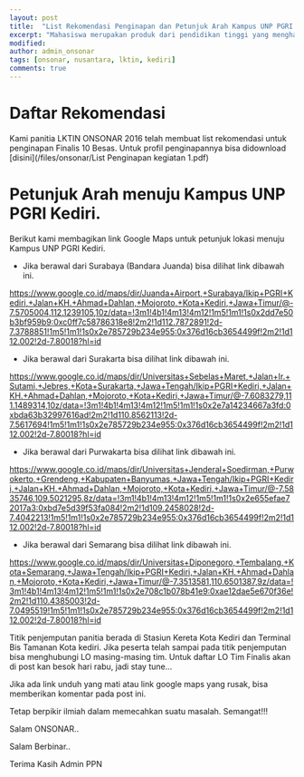 ```yaml
---
layout: post
title:  "List Rekomendasi Penginapan dan Petunjuk Arah Kampus UNP PGRI Kediri"
excerpt: "Mahasiswa merupakan produk dari pendidikan tinggi yang menghasilkan lulusan yang mempunyai sikap kecendekiawanan. Sikap tersebut meliputi sikap sebagai penemu, pemadu, penerap, serta sebagai pengembang IPTEKS. Untuk itu, mahasiswa yang merupakan salah satu kelompok masyarakat ilmiah harus mempunyai ciri kehidupan akademis yang dinamis."
modified: 
author: admin_onsonar
tags: [onsonar, nusantara, lktin, kediri]
comments: true
---
```


# Daftar Rekomendasi

Kami panitia LKTIN ONSONAR 2016 telah membuat list rekomendasi untuk penginapan Finalis 10 Besas.
Untuk profil penginapannya bisa didownload [disini](/files/onsonar/List Penginapan kegiatan 1.pdf)

# Petunjuk Arah menuju Kampus UNP PGRI Kediri.

Berikut kami membagikan link Google Maps untuk petunjuk lokasi menuju Kampus UNP PGRI Kediri.

- Jika berawal dari Surabaya (Bandara Juanda) bisa dilihat link dibawah ini.

https://www.google.co.id/maps/dir/Juanda+Airport,+Surabaya/Ikip+PGRI+Kediri,+Jalan+KH.+Ahmad+Dahlan,+Mojoroto,+Kota+Kediri,+Jawa+Timur/@-7.5705004,112.1239105,10z/data=!3m1!4b1!4m13!4m12!1m5!1m1!1s0x2dd7e50b3bf959b9:0xc0ff7c58786318e8!2m2!1d112.7872891!2d-7.3788851!1m5!1m1!1s0x2e785729b234e955:0x376d16cb3654499f!2m2!1d112.002!2d-7.80018?hl=id

- Jika berawal dari Surakarta bisa dilihat link dibawah ini.


https://www.google.co.id/maps/dir/Universitas+Sebelas+Maret,+Jalan+Ir.+Sutami,+Jebres,+Kota+Surakarta,+Jawa+Tengah/Ikip+PGRI+Kediri,+Jalan+KH.+Ahmad+Dahlan,+Mojoroto,+Kota+Kediri,+Jawa+Timur/@-7.6083279,111.1489314,10z/data=!3m1!4b1!4m13!4m12!1m5!1m1!1s0x2e7a14234667a3fd:0xbda63b32997616ad!2m2!1d110.8562113!2d-7.5617694!1m5!1m1!1s0x2e785729b234e955:0x376d16cb3654499f!2m2!1d112.002!2d-7.80018?hl=id


- Jika berawal dari Purwakarta bisa dilihat link dibawah ini.


https://www.google.co.id/maps/dir/Universitas+Jenderal+Soedirman,+Purwokerto,+Grendeng,+Kabupaten+Banyumas,+Jawa+Tengah/Ikip+PGRI+Kediri,+Jalan+KH.+Ahmad+Dahlan,+Mojoroto,+Kota+Kediri,+Jawa+Timur/@-7.5835746,109.5021295,8z/data=!3m1!4b1!4m13!4m12!1m5!1m1!1s0x2e655efae72017a3:0xbd7e5d39f53fa084!2m2!1d109.2458028!2d-7.4042213!1m5!1m1!1s0x2e785729b234e955:0x376d16cb3654499f!2m2!1d112.002!2d-7.80018?hl=id


- Jika berawal dari Semarang bisa dilihat link dibawah ini.


https://www.google.co.id/maps/dir/Universitas+Diponegoro,+Tembalang,+Kota+Semarang,+Jawa+Tengah/Ikip+PGRI+Kediri,+Jalan+KH.+Ahmad+Dahlan,+Mojoroto,+Kota+Kediri,+Jawa+Timur/@-7.3513581,110.6501387,9z/data=!3m1!4b1!4m13!4m12!1m5!1m1!1s0x2e708c1b078b41e9:0xae12dae5e670f36e!2m2!1d110.4385003!2d-7.0495519!1m5!1m1!1s0x2e785729b234e955:0x376d16cb3654499f!2m2!1d112.002!2d-7.80018?hl=id







Titik penjemputan panitia berada di Stasiun Kereta Kota Kediri dan Terminal Bis Tamanan Kota kediri.
Jika peserta telah sampai pada titik penjemputan bisa menghubungi LO masing-masing tim.
Untuk daftar LO Tim Finalis akan di post kan besok hari rabu, jadi stay tune...





Jika ada link unduh yang mati atau link google maps yang rusak, bisa memberikan komentar pada post ini.

Tetap berpikir ilmiah dalam memecahkan suatu masalah. Semangat!!!

Salam ONSONAR..

Salam Berbinar..

Terima Kasih Admin PPN
